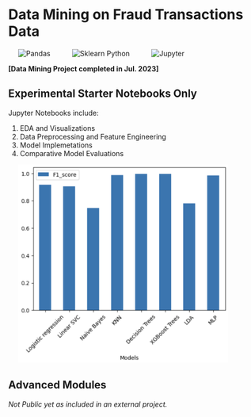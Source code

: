 # Data Mining on Fraud Transactions Data
<div>
    <img height=100 src="https://cdn.svgporn.com/logos/pandas-icon.svg" alt="Pandas" title="Pandas" hspace=20 />
    <img height=100 src="https://cdn.sanity.io/images/kuana2sp/production-main/f693dd79628fbdfa9bb751af7b1ea9888dfb2aee-2152x864.webp" alt="Sklearn Python" title="Sklearn Python" hspace=20 />
    <img height=100 src="https://cdn.svgporn.com/logos/jupyter.svg" alt="Jupyter" title="Jupyter" hspace=20 />
</div>

</hr>

**[Data Mining Project completed in Jul. 2023]**

## Experimental Starter Notebooks Only
Jupyter Notebooks include:
1. EDA and Visualizations
2. Data Preprocessing and Feature Engineering
3. Model Implemetations 
4. Comparative Model Evaluations
<div>
    <img height=400 src="assets/image.png" alt="Model Accuracy Comparison" title="Model Accuracy Comparison" hspace=20 />
</div>

## Advanced Modules
*Not Public yet as included in an external project.*
